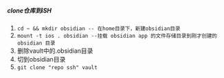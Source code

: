 ##### clone仓库到iSH
1. `cd ~ && mkdir obsidian -- 在home目录下，新建obsidian目录`
2. `mount -t ios . obsidian --挂载 obsidian app 的文件存储目录到刚才创建的 obsidian 目录`
3. 删除vault中的.obsidian目录
4. 切到obsidian目录
5. `git clone "repo ssh" vault`
